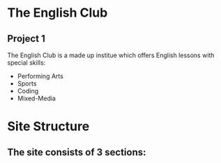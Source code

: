 # The English Club

## Project 1
The English Club is a made up institue which offers English lessons with special skills:
- Performing Arts
- Sports
- Coding
- Mixed-Media


# Site Structure
The site consists of 3 sections:
-